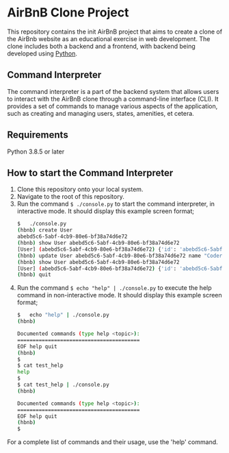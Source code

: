 # AirBnB Clone Project
This repository contains the init AirBnB project that aims to create a clone of the AirBnb website as an educational exercise
in web development. The clone includes both a backend and a frontend, with backend being developed using [Python](https://www.python.org).

## Command Interpreter
The command interpreter is a part of the backend system that allows users to interact with the AirBnB clone through a command-line interface (CLI).
It provides a set of commands to manage various aspects of the application, such as creating and managing users, states, amenities, et cetera.

## Requirements
Python 3.8.5 or later

## How to start the Command Interpreter
1. Clone this repository onto your local system.
2. Navigate to the root of this repository.
3. Run the command `$ ./console.py` to start the command interpreter, in interactive mode.
    It should display this example screen format;
    ```bash
    $   ./console.py
    (hbnb) create User
    abebd5c6-5abf-4cb9-80e6-bf38a74d6e72
    (hbnb) show User abebd5c6-5abf-4cb9-80e6-bf38a74d6e72
    [User] (abebd5c6-5abf-4cb9-80e6-bf38a74d6e72) {'id': 'abebd5c6-5abf-4cb9-80e6-bf38a74d6e72', 'created_at': datetime.datetime(2024, 2, 8, 6, 32, 50, 521901), 'updated_at': datetime.datetime(2024, 2, 8, 6, 32, 50, 521901)}
    (hbnb) update User abebd5c6-5abf-4cb9-80e6-bf38a74d6e72 name "Coder Azara"
    (hbnb) show User abebd5c6-5abf-4cb9-80e6-bf38a74d6e72
    [User] (abebd5c6-5abf-4cb9-80e6-bf38a74d6e72) {'id': 'abebd5c6-5abf-4cb9-80e6-bf38a74d6e72', 'created_at': datetime.datetime(2024, 2, 8, 6, 32, 50, 521901), 'updated_at': datetime.datetime(2024, 2, 8, 6, 32, 50, 521901), 'name': 'Coder Azara'}
    (hbnb) quit

4. Run the command `$ echo "help" | ./console.py` to execute the help command in non-interactive mode.
    It should display this example screen format;
    ```bash
    $   echo "help" | ./console.py
    (hbnb)

    Documented commands (type help <topic>):
    ========================================
    EOF help quit
    (hbnb)
    $
    $ cat test_help
    help
    $
    $ cat test_help | ./console.py
    (hbnb)

    Documented commands (type help <topic>):
    ========================================
    EOF help quit
    (hbnb)
    $

For a complete list of commands and their usage, use the 'help' command.
